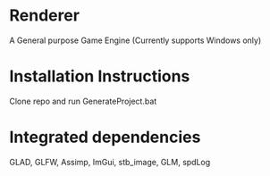 # Renderer
A General purpose Game Engine (Currently supports Windows only)

# Installation Instructions
Clone repo and run GenerateProject.bat

# Integrated dependencies
GLAD, GLFW, Assimp, ImGui, stb_image, GLM, spdLog
